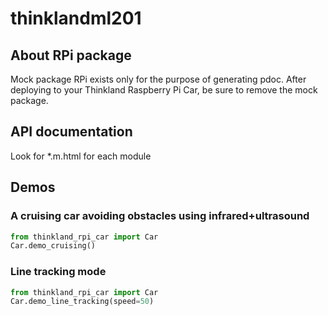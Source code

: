 # thinklandml201

## About RPi package
Mock package RPi exists only for the purpose of generating pdoc. 
After deploying to your Thinkland Raspberry Pi Car, be sure to remove the mock package.

## API documentation
Look for *.m.html for each module

## Demos
### A cruising car avoiding obstacles using infrared+ultrasound
```python
from thinkland_rpi_car import Car
Car.demo_cruising()
```
### Line tracking mode
```python
from thinkland_rpi_car import Car
Car.demo_line_tracking(speed=50)
```
